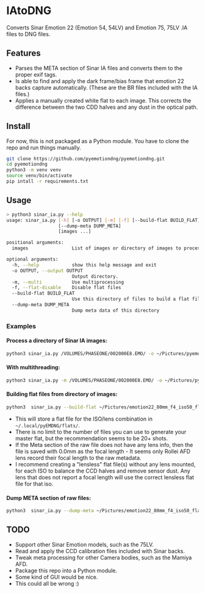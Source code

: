 # IAtoDNG
Converts Sinar Emotion 22 (Emotion 54, 54LV) and Emotion 75, 75LV .IA files to DNG files.

## Features
 * Parses the META section of Sinar IA files and converts them to the proper exif tags.
 * Is able to find and apply the dark frame/bias frame that emotion 22 backs capture automatically.
(These are the BR files included with the IA files.)
 * Applies a manually created white flat to each image. This corrects the
difference between the two CDD halves and any dust in the optical path.


## Install
For now, this is not packaged as a Python module.
You have to clone the repo and run things manually. 

```bash
git clone https://github.com/pyemotiondng/pyemotiondng.git
cd pyemotiondng
python3 -m venv venv
source venv/bin/activate
pip intall -r requirements.txt
```

## Usage

```bash
> python3 sinar_ia.py --help
usage: sinar_ia.py [-h] [-o OUTPUT] [-m] [-f] [--build-flat BUILD_FLAT]
                   [--dump-meta DUMP_META]
                   [images ...]

positional arguments:
  images                List of images or directory of images to process.

optional arguments:
  -h, --help            show this help message and exit
  -o OUTPUT, --output OUTPUT
                        Output directory.
  -m, --multi           Use multiprocessing
  -f, --flat-disable    Disable flat files
  --build-flat BUILD_FLAT
                        Use this directory of files to build a flat file.
  --dump-meta DUMP_META
                        Dump meta data of this directory

```
### Examples

#### Process a directory of Sinar IA images:
```bash
python3 sinar_ia.py /VOLUMES/PHASEONE/002000E8.EMO/ -o ~/Pictures/pyemotiondng_output
```

#### With multithreading:
```bash
python3 sinar_ia.py -m /VOLUMES/PHASEONE/002000E8.EMO/ -o ~/Pictures/pyemotiondng_output
```

#### Building flat files from directory of images:
```bash
python3  sinar_ia.py --build-flat ~/Pictures/emotion22_80mm_f4_iso50_flats/
```

* This will store a flat file for the ISO/lens combination in `~/.local/pyEMDNG/flats/`.
* There is no limit to the number of files you can use to generate your master flat,
but the recommendation seems to be 20+ shots. 
* If the Meta section of the raw file does not have any lens info, then the file is saved 
with 0.0mm as the focal length - It seems only Rollei AFD lens record their focal length to the raw metadata.
* I recommend creating a "lensless" flat file(s) without any lens mounted, for each ISO 
to balance the CCD halves and remove sensor dust. Any lens that does not report a focal length
will use the correct lensless flat file for that iso. 

#### Dump META section of raw files:
```bash
python3  sinar_ia.py --dump-meta ~/Pictures/emotion22_80mm_f4_iso50_flats/ -o ~/Pictures/pyemotiondng_meta
```

## TODO
* Support other Sinar Emotion models, such as the 75LV.
* Read and apply the CCD calibration files included with Sinar backs.
* Tweak meta processing for other Camera bodies, such as the Mamiya AFD.
* Package this repo into a Python module.
* Some kind of GUI would be nice.
* This could all be wrong :) 
